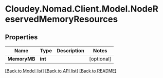 # Cloudey.Nomad.Client.Model.NodeReservedMemoryResources

## Properties

Name | Type | Description | Notes
------------ | ------------- | ------------- | -------------
**MemoryMB** | **int** |  | [optional] 

[[Back to Model list]](../README.md#documentation-for-models) [[Back to API list]](../README.md#documentation-for-api-endpoints) [[Back to README]](../README.md)

